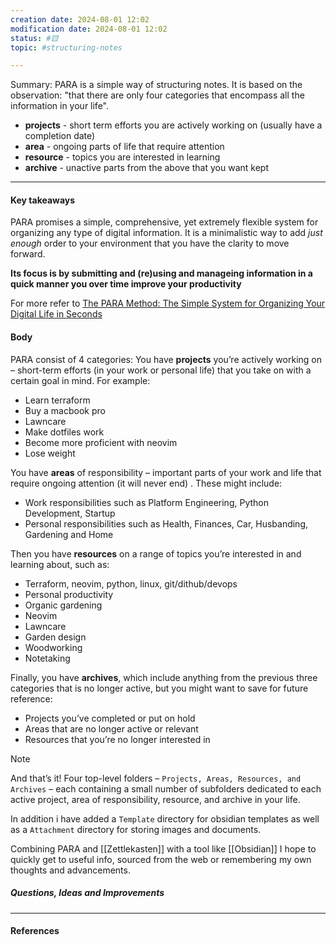 ```yaml
--- 
creation date: 2024-08-01 12:02
modification date: 2024-08-01 12:02
status: #🟨 
topic: #structuring-notes 

---
```

Summary: PARA is a simple way of structuring notes. It is based on the observation: "that there are only four categories that encompass all the information in your life".
- **projects** - short term efforts you are actively working on (usually have a completion date)
- **area** - ongoing parts of life that require attention
- **resource** - topics you are interested in learning
- **archive** - unactive parts from the above that you want kept

---
#### Key takeaways
PARA promises a simple, comprehensive, yet extremely flexible system for organizing any type of digital information.
It is a minimalistic way to add _just enough_ order to your environment that you have the clarity to move forward.

**Its focus is by submitting and (re)using and manageing information in a quick manner you over time improve your productivity** 

For more refer to [The PARA Method: The Simple System for Organizing Your Digital Life in Seconds](https://fortelabs.com/blog/para/)

#### Body
PARA consist of 4 categories:
You have **projects** you’re actively working on – short-term efforts (in your work or personal life) that you take on with a certain goal in mind. For example:

- Learn terraform
- Buy a macbook pro
- Lawncare
- Make dotfiles work
- Become more proficient with neovim
- Lose weight

You have **areas** of responsibility – important parts of your work and life that require ongoing attention (it will never end) . These might include:

- Work responsibilities such as Platform Engineering, Python Development, Startup
- Personal responsibilities such as Health, Finances, Car, Husbanding, Gardening and Home

Then you have **resources** on a range of topics you’re interested in and learning about, such as:

- Terraform, neovim, python, linux, git/dithub/devops
- Personal productivity
- Organic gardening
- Neovim
- Lawncare
- Garden design
- Woodworking
- Notetaking

Finally, you have **archives**, which include anything from the previous three categories that is no longer active, but you might want to save for future reference:

- Projects you’ve completed or put on hold
- Areas that are no longer active or relevant
- Resources that you’re no longer interested in


> [!NOTE]
> And that’s it! Four top-level folders – `Projects, Areas, Resources, and Archives` – each containing a small number of subfolders dedicated to each active project, area of responsibility, resource, and archive in your life.
> 
> In addition i have added a `Template` directory for obsidian templates as well as a `Attachment` directory for storing images and documents. 
> 

Combining PARA and [[Zettlekasten]] with a tool like [[Obsidian]] I hope to quickly get to useful info, sourced from the web or remembering my own thoughts and advancements. 




##### Questions, Ideas and Improvements

---
#### References
